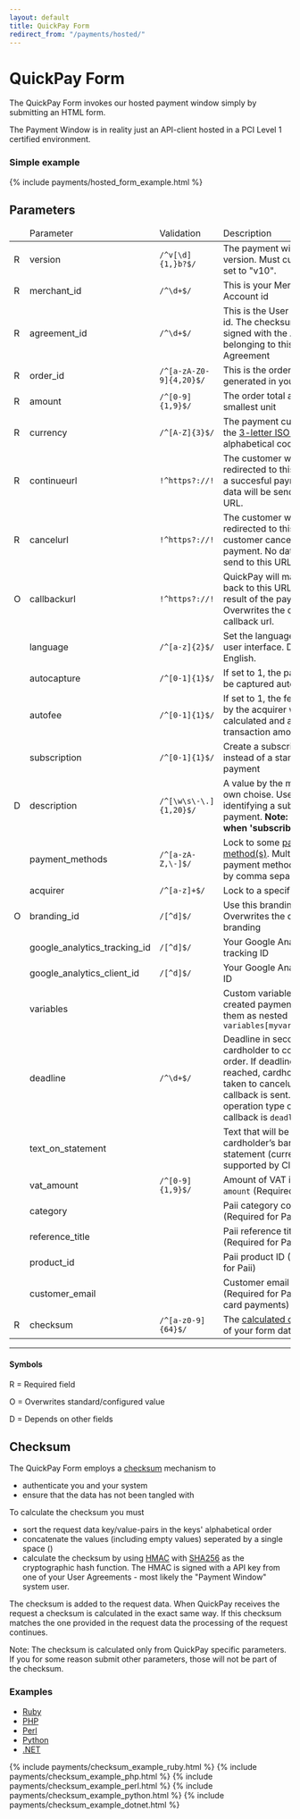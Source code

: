 ```yaml
---
layout: default
title: QuickPay Form
redirect_from: "/payments/hosted/"
---
```


# QuickPay Form

The QuickPay Form invokes our hosted payment window simply by submitting an HTML form.

The Payment Window is in reality just an API-client hosted in a PCI Level 1 certified environment.

### Simple example

{% include payments/hosted_form_example.html %}

## Parameters

<table class="table table-striped">
  <thead>
    <tr>
      <td></td>
      <td>Parameter</td>
      <td>Validation</td>
      <td>Description</td>
    </tr>
  </thead>
  <tbody>
    <tr>
      <td><span class="label label-danger">R</span></td>
      <td>version</td>
      <td><code>/^v[\d]{1,}b?$/</code></td>
      <td>The payment window version. Must currently be set to "v10".</td>
    </tr>
    <tr>
      <td><span class="label label-danger">R</span></td>
      <td>merchant_id</td>
      <td><code>/^\d+$/</code></td>
      <td>This is your Merchant Account id</td>
    </tr>
    <tr>
      <td><span class="label label-danger">R</span></td>
      <td>agreement_id</td>
      <td><code>/^\d+$/</code></td>
      <td>This is the User Agreement id. The checksum must be signed with the API-key belonging to this Agreement</td>
    </tr>
    <tr>
      <td><span class="label label-danger">R</span></td>
      <td>order_id</td>
      <td><code>/^[a-zA-Z0-9]{4,20}$/</code></td>
      <td>This is the order id generated in your system</td>
    </tr>
    <tr>
      <td><span class="label label-danger">R</span></td>
      <td>amount</td>
      <td><code>/^[0-9]{1,9}$/</code></td>
      <td>The order total amount in its smallest unit</td>
    </tr>
    <tr>
      <td><span class="label label-danger">R</span></td>
      <td>currency</td>
      <td><code>/^[A-Z]{3}$/</code></td>
      <td>The payment currency as the <a href="http://www.iso.org/iso/home/standards/currency_codes.htm">3-letter ISO 4217</a> alphabetical code</td>
    </tr>
    <tr>
      <td><span class="label label-danger">R</span></td>
      <td>continueurl</td>
      <td><code>!^https?://!</code></td>
      <td>The customer will be redirected to this URL upon a succesful payment. No data will be send to this URL.</td>
    </tr>
    <tr>
      <td><span class="label label-danger">R</span></td>
      <td>cancelurl</td>
      <td><code>!^https?://!</code></td>
      <td>The customer will be redirected to this URL if the customer cancels the payment. No data will be send to this URL.</td>
    </tr>
    <tr>
      <td><span class="label label-warning">O</span></td>
      <td>callbackurl</td>
      <td><code>!^https?://!</code></td>
      <td>QuickPay will make a call back to this URL with the result of the payment. Overwrites the default callback url.</td>
    </tr>
    <tr>
      <td></td>
      <td>language</td>
      <td><code>/^[a-z]{2}$/</code></td>
      <td>Set the language of the user interface. Defaults to English.</td>
    </tr>
    <tr>
      <td></td>
      <td>autocapture</td>
      <td><code>/^[0-1]{1}$/</code></td>
      <td>If set to 1, the payment will be captured automatically</td>
    </tr>
    <tr>
      <td></td>
      <td>autofee</td>
      <td><code>/^[0-1]{1}$/</code></td>
      <td>If set to 1, the fee charged by the acquirer will be calculated and added to the transaction amount</td>
    </tr>
    <tr>
      <td></td>
      <td>subscription</td>
      <td><code>/^[0-1]{1}$/</code></td>
      <td>Create a subscription instead of a standard payment</td>
    </tr>
    <tr>
      <td><span class="label label-info">D</span></td>
      <td>description</td>
      <td><code>/^[\w\s\-\.]{1,20}$/</code></td>
      <td>A value by the merchant's own choise. Used for identifying a subscription payment. <b>Note: Required when 'subscribe' is set</b></td>
    </tr>
    <tr>
      <td></td>
      <td>payment_methods</td>
      <td><code>/^[a-zA-Z,\-]$/</code></td>
      <td>Lock to some <a href="/appendixes/payment-methods/">payment method(s)</a>. Multiple payment methods allowed by comma separation</td>
    </tr>
    <tr>
      <td></td>
      <td>acquirer</td>
      <td><code>/^[a-z]+$/</code></td>
      <td>Lock to a specific acquirer.</td>
    </tr>
    <tr>
      <td><span class="label label-warning">O</span></td>
      <td>branding_id</td>
      <td><code>/[^d]$/</code></td>
      <td>Use this branding. Overwrites the default branding</td>
    </tr>
    <tr>
      <td></td>
      <td>google_analytics_tracking_id</td>
      <td><code>/[^d]$/</code></td>
      <td>Your Google Analytics tracking ID</td>
    </tr>
    <tr>
      <td></td>
      <td>google_analytics_client_id</td>
      <td><code>/[^d]$/</code></td>
      <td>Your Google Analytics client ID</td>
    </tr>
    <tr>
      <td></td>
      <td>variables</td>
      <td></td>
      <td>Custom variables set on the created payment. Submit them as nested params: <code>variables[myvar]=somevalue</code></td>
    </tr>
    <tr>
      <td></td>
      <td>deadline</td>
      <td><code>/^\d+$/</code></td>
      <td>Deadline in seconds for the cardholder to complete the order. If deadline is reached, cardholder will be taken to cancelurl and a callback is sent. The operation type of the callback is <code>deadline</code></td>
    </tr>
    <tr>
      <td></td>
      <td>text_on_statement</td>
      <td></td>
      <td>Text that will be placed on cardholder’s bank statement (currently only supported by Clearhaus).</td>
    </tr>
    <tr>
      <td></td>
      <td>vat_amount</td>
      <td><code>/^[0-9]{1,9}$/</code></td>
      <td>Amount of VAT included in <code>amount</code> (Required for Paii)</td>
    </tr>
    <tr>
      <td></td>
      <td>category</td>
      <td></td>
      <td>Paii category code (Required for Paii)</td>
    </tr>
    <tr>
      <td></td>
      <td>reference_title</td>
      <td></td>
      <td>Paii reference title (Required for Paii)</td>
    </tr>
    <tr>
      <td></td>
      <td>product_id</td>
      <td></td>
      <td>Paii product ID (Required for Paii)</td>
    </tr>
    <tr>
      <td></td>
      <td>customer_email</td>
      <td></td>
      <td>Customer email address (Required for PayPal credit-card payments)</td>
    </tr>
    <tr>
      <td><span class="label label-danger">R</span></td>
      <td>checksum</td>
      <td><code>/^[a-z0-9]{64}$/</code></td>
      <td>The <a href="#checksum">calculated checksum</a> of your form data</td>
    </tr>
  </tbody>
</table>

---

#### Symbols

<span class="label label-danger">R</span> = Required field

<span class="label label-warning">O</span> = Overwrites standard/configured value

<span class="label label-info">D</span> = Depends on other fields

<h2 id="checksum">Checksum</h2>

The QuickPay Form employs a [checksum](http://en.wikipedia.org/wiki/Checksum) mechanism to

* authenticate you and your system
* ensure that the data has not been tangled with

To calculate the checksum you must

* sort the request data key/value-pairs in the keys' alphabetical order
* concatenate the values (including empty values) seperated by a single space ()
* calculate the checksum by using [HMAC](http://en.wikipedia.org/wiki/Hash-based_message_authentication_code) with [SHA256](http://en.wikipedia.org/wiki/SHA-2) as the cryptographic hash function. The HMAC is signed with a API key from one of your User Agreements - most likely the "Payment Window" system user.

The checksum is added to the request data. When QuickPay receives the request a checksum is calculated in the exact same way. If this checksum matches the one provided in the request data the processing of the request continues.

Note: The checksum is calculated only from QuickPay specific parameters. If you for some reason submit other parameters, those will not be part of the checksum.

### Examples

<div class="code-examples">
  <ul class="nav nav-tabs">
    <li role="presentation" class="active">
      <a href="#checksum-example-ruby" role="tab" data-toggle="tab">Ruby</a>
    </li>
    <li role="presentation">
      <a href="#checksum-example-php" role="tab" data-toggle="tab">PHP</a>
    </li>
    <li role="presentation">
      <a href="#checksum-example-perl" role="tab" data-toggle="tab">Perl</a>
    </li>
    <li role="presentation">
      <a href="#checksum-example-python" role="tab" data-toggle="tab">Python</a>
    </li>
    <li role="presentation">
      <a href="#checksum-example-dotnet" role="tab" data-toggle="tab">.NET</a>
    </li>
  </ul>
  <div class="tab-content">
    {% include payments/checksum_example_ruby.html %}
    {% include payments/checksum_example_php.html %}
    {% include payments/checksum_example_perl.html %}
    {% include payments/checksum_example_python.html %}
    {% include payments/checksum_example_dotnet.html %}
  </div>
</div>
